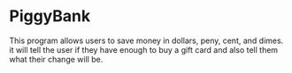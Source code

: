 # PiggyBank
 This program allows users to save money in dollars, peny, cent, and dimes. it will tell the user if they have enough to buy a gift card and also tell them what their change will be. 
